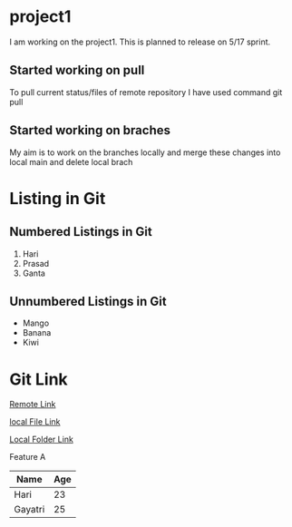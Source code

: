 # project1
I am working on the project1. This is planned to release on 5/17 sprint.

## Started working on pull

To pull current status/files of remote repository I have used command 
git pull <link>

## Started working on braches
My aim is to work on the branches locally and merge these changes into local main and delete local brach

# Listing in Git
## Numbered Listings in Git

1. Hari
2. Prasad
3. Ganta

## Unnumbered Listings in Git

* Mango
* Banana
* Kiwi


# Git Link

[Remote Link](https://google.com)

[local File Link](main.py)

[Local Folder Link](./sqls/)

Feature A

| Name    | Age |
|---------|-----|
| Hari    | 23  |
| Gayatri | 25  |

